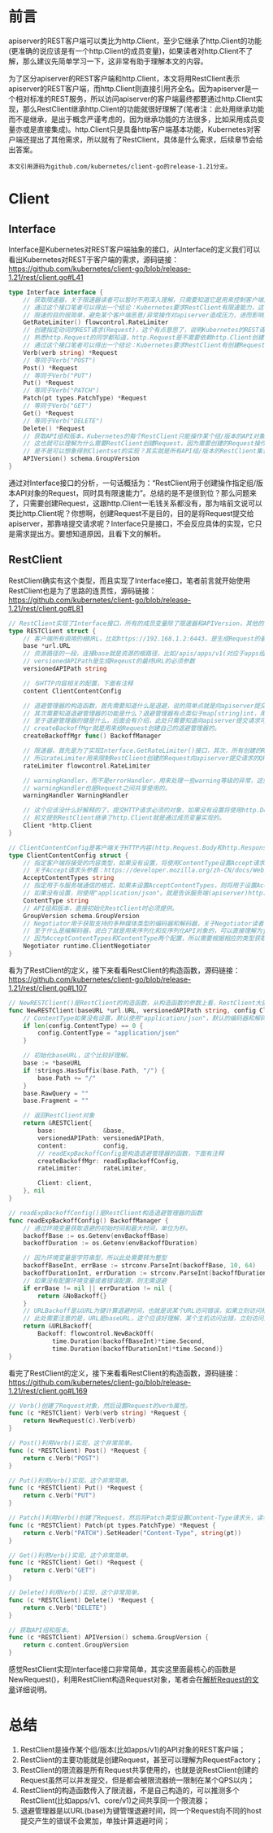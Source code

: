 <!--
 * @Author: jinde.zgm
 * @Date: 2021-04-09 21:06:32
 * @Description: client-go的RestClient源码解析
-->

# 前言

apiserver的REST客户端可以类比为http.Client，至少它继承了http.Client的功能(更准确的说应该是有一个http.Client的成员变量)，如果读者对http.Client不了解，那么建议先简单学习一下，这非常有助于理解本文的内容。

为了区分apiserver的REST客户端和http.Client，本文将用RestClient表示apiserver的REST客户端，而http.Client则直接引用齐全名。因为apiserver是一个相对标准的REST服务，所以访问apiserver的客户端最终都要通过http.Client实现，那么RestClient继承http.Client的功能就很好理解了(笔者注：此处用继承功能而不是继承，是出于概念严谨考虑的，因为继承功能的方法很多，比如采用成员变量亦或是直接集成)。http.Client只是具备http客户端基本功能，Kubernetes对客户端还提出了其他需求，所以就有了RestClient，具体是什么需求，后续章节会给出答案。

`本文引用源码为github.com/kubernetes/client-go的release-1.21分支。`

# Client

## Interface

Interface是Kubernetes对REST客户端抽象的接口，从Interface的定义我们可以看出Kubernetes对REST于客户端的需求，源码链接：<https://github.com/kubernetes/client-go/blob/release-1.21/rest/client.go#L41>

```go
type Interface interface {
    // 获取限速器，关于限速器读者可以暂时不用深入理解，只需要知道它是用来控制客户端向服务端提交请求的QPS即可。
    // 通过这个接口笔者可以得出一个结论：Kubernetes要求RestClient有限速能力，这个是http.Client不具备的。
    // 限速的目的很简单，避免某个客户端恶意/异常操作对apiserver造成压力，进而影响整个系统。
    GetRateLimiter() flowcontrol.RateLimiter
    // 创建指定动词的REST请求(Request)，这个有点意思了，说明Kubernetes的REST请求是可以RestClient创建的。
    // 熟悉http.Request的同学都知道，http.Request是不需要依赖http.Client创建的。
    // 通过这个接口笔者可以得出一个结论：Kubernetes要求RestClient有创建Request的能力，这也是http.Client不具备的。
    Verb(verb string) *Request
    // 等同于Verb("POST")
    Post() *Request
    // 等同于Verb("PUT")
    Put() *Request
    // 等同于Verb("PATCH")
    Patch(pt types.PatchType) *Request
    // 等同于Verb("GET")
    Get() *Request
    // 等同于Verb("DELETE")
    Delete() *Request
    // 获取API组和版本，Kubernetes的每个RestClient只能操作某个组/版本的API对象。
    // 这也就可以理解为什么需要RestClient创建Request，因为需要创建的Request操作范围指定在某个API组/版本内。
    // 是不是可以想象得到Clientset的实现？其实就是所有API组/版本的RestClient集合，所以称之为Clientset。
    APIVersion() schema.GroupVersion
}
```

通过对Interface接口的分析，一句话概括为：“RestClient用于创建操作指定组/版本API对象的Request，同时具有限速能力”。总结的是不是很到位？那么问题来了，只需要创建Request，这跟http.Client一毛钱关系都没有，那为啥前文说可以类比http.Client呢？你想啊，创建Request不是目的，目的是将Request提交给apiserver，那靠啥提交请求呢？Interface只是接口，不会反应具体的实现，它只是需求提出方。要想知道原因，且看下文的解析。

## RestClient

RestClient确实有这个类型，而且实现了Interface接口，笔者前言就开始使用RestClient也是为了思路的连贯性，源码链接：<https://github.com/kubernetes/client-go/blob/release-1.21/rest/client.go#L81>

```go
// RestClient实现了Interface接口，所有的成员变量除了限速器和APIVersion，其他的基本都是为了创建Request而设计的。
type RESTClient struct {
    // 客户端所有调用的根URL，比如https://192.168.1.2:6443，是生成Request的最终URL的必须参数
    base *url.URL
    // 资源路径的一段，连接base就是资源的根路径，比如/apis/apps/v1(对应于apps组v1版本，/apis是绝大部分API的前缀)
    // versionedAPIPath是生成Reqeust的最终URL的必须参数
    versionedAPIPath string

    // 与HTTP内容相关的配置，下面有注释
    content ClientContentConfig

    // 退避管理器的构造函数，首先需要知道什么是退避，说的简单点就是向apiserver提交请求后出错，如果需要重试则需要等待一段时间，这就是退避。
    // 其次需要知道退避管理器的功能是什么？退避管理器有点类似于map[string]int，用来记录不同对象(键)的退避次数，然后根据退避次数计算退避时间。
    // 至于退避管理器的键是什么，后面会有介绍，此处只需要知道向apiserver提交请求可能会失败，失败可能需要重试，重试可能需要计算退避时间。
    // createBackoffMgr就是用来给Request创建自己的退避管理器的。
    createBackoffMgr func() BackoffManager

    // 限速器，首先是为了实现Interface.GetRateLimiter()接口，其次，所有创建的Request共享限速器。
    // 所以rateLimiter用来限制RestClient创建的Request向apiserver提交请求的QPS。至于flowcontrol.RateLimiter的实现感兴趣的读者可以自己了解一下。
    rateLimiter flowcontrol.RateLimiter

    // warningHandler，而不是errorHandler，用来处理一些warning等级的异常，这些异常不会终止程序执行。
    // warningHandler也是Request之间共享使用的。
    warningHandler WarningHandler

    // 这个应该没什么好解释的了，提交HTTP请求必须的对象，如果没有设置将使用http.DefaultClient。
    // 前文提到RestClient继承了http.Client就是通过成员变量实现的。
    Client *http.Client
}

// ClientContentConfig是客户端关于HTTP内容(http.Request.Body和http.Response.Body)的配置。
type ClientContentConfig struct {
    // 指定客户端将接受的内容类型，如果没有设置，将使用ContentType设置Accept请求头。就是RestClient希望apiserver响应内容的类型。
    // 关于Accept请求头参看：https://developer.mozilla.org/zh-CN/docs/Web/HTTP/Headers/Accept
    AcceptContentTypes string
    // 指定用于与服务端通信的格式，如果未设置AcceptContentTypes，则将用于设置Accept请求头，并设置为给服务端的任何对象的默认内容类型。
    // 如果没有设置，则使用"application/json"。就是告诉服务端(apiserver)http.Request.Body的格式。
    ContentType string
    // API组和版本，直接初始化RestClient时必须提供。
    GroupVersion schema.GroupVersion
    // Negotiator用于获取支持的多种媒体类型的编码器和解码器，关于Negotiator读者可以暂时不用深入理解，只需要知道他可以根据媒体类型获取编解码器就可以了。
    // 至于什么是编解码器，说白了就是用来序列化和反序列化API对象的，可以直接理解为json.Marshal()和json.Unmarsal()。
    // 因为AcceptContentTypes和ContentType两个配置，所以需要根据相应的类型获取编解码器。
    Negotiator runtime.ClientNegotiator
}
```

看为了RestClient的定义，接下来看看RestClient的构造函数，源码链接：<https://github.com/kubernetes/client-go/blob/release-1.21/rest/client.go#L107>

```go
// NewRESTClient()是RestClient的构造函数，从构造函数的参数上看，RestClient大部分成员变量都是外部传入的。
func NewRESTClient(baseURL *url.URL, versionedAPIPath string, config ClientContentConfig, rateLimiter flowcontrol.RateLimiter, client *http.Client) (*RESTClient, error) {
    // ContentType如果没有设置，默认使用"application/json"，默认的编码器和解码器也可以看做是json.Marshal()和json.Unmarshal()。
    if len(config.ContentType) == 0 {
        config.ContentType = "application/json"
    }

    // 初始化baseURL，这个比较好理解。
    base := *baseURL
    if !strings.HasSuffix(base.Path, "/") {
        base.Path += "/"
    }
    base.RawQuery = ""
    base.Fragment = ""

    // 返回RestClient对象
    return &RESTClient{
        base:             &base,
        versionedAPIPath: versionedAPIPath,
        content:          config,
        // readExpBackoffConfig是构造退避管理器的函数，下面有注释
        createBackoffMgr: readExpBackoffConfig,
        rateLimiter:      rateLimiter,

        Client: client,
    }, nil
}

// readExpBackoffConfig()是RestClient构造退避管理器的函数
func readExpBackoffConfig() BackoffManager {
    // 通过环境变量获取退避的初始时间和最大时间，单位为秒。
    backoffBase := os.Getenv(envBackoffBase)
    backoffDuration := os.Getenv(envBackoffDuration)

    // 因为环境变量是字符串型，所以此处需要转为整型
    backoffBaseInt, errBase := strconv.ParseInt(backoffBase, 10, 64)
    backoffDurationInt, errDuration := strconv.ParseInt(backoffDuration, 10, 64)
    // 如果没有配置环境变量或者错误配置，则无需退避
    if errBase != nil || errDuration != nil {
        return &NoBackoff{}
    }
    // URLBackoff是以URL为键计算退避时间，也就是说某个URL访问错误，如果立刻访问相同的URL就需要退避一段时间，退避时间随着错误次数增加以2的指数增加。
    // 此处需要注意的是，URL是baseURL，这个应该好理解，某个主机访问出错，立刻访问这个主机大概率还是可能会出错，即便访问的是不同的API。
    return &URLBackoff{
        Backoff: flowcontrol.NewBackOff(
            time.Duration(backoffBaseInt)*time.Second,
            time.Duration(backoffDurationInt)*time.Second)}
}
```

看完了RestClient的定义，接下来看看RestClient的构造函数，源码链接：<https://github.com/kubernetes/client-go/blob/release-1.21/rest/client.go#L169>

```go
// Verb()创建了Request对象，然后设置Request的verb属性。
func (c *RESTClient) Verb(verb string) *Request {
    return NewRequest(c).Verb(verb)
}

// Post()利用Verb()实现，这个非常简单。
func (c *RESTClient) Post() *Request {
    return c.Verb("POST")
}

// Put()利用Verb()实现，这个非常简单。
func (c *RESTClient) Put() *Request {
    return c.Verb("PUT")
}

// Patch()利用Verb()创建了Request，然后将Patch类型设置Content-Type请求头，读者可以看下types.PatchType的枚举定义就更容易理解了。
func (c *RESTClient) Patch(pt types.PatchType) *Request {
    return c.Verb("PATCH").SetHeader("Content-Type", string(pt))
}

// Get()利用Verb()实现，这个非常简单。
func (c *RESTClient) Get() *Request {
    return c.Verb("GET")
}

// Delete()利用Verb()实现，这个非常简单。
func (c *RESTClient) Delete() *Request {
    return c.Verb("DELETE")
}

// 获取API组和版本。
func (c *RESTClient) APIVersion() schema.GroupVersion {
    return c.content.GroupVersion
}
```

感觉RestClient实现Interface接口非常简单，其实这里面最核心的函数是NewRequest()，利用RestClient构造Request对象，笔者会在[解析Request的文章](./Request.md)详细说明。

# 总结

1. RestClient是操作某个组/版本(比如apps/v1)的API对象的REST客户端；
2. RestClient的主要功能就是创建Request，甚至可以理解为RequestFactory；
3. RestClient的限流器是所有Request共享使用的，也就是说RestClient创建的Request虽然可以并发提交，但是都会被限流器统一限制在某个QPS以内；
4. RestClient的构造函数传入了限流器，不是自己构造的，可以推测多个RestClient(比如apps/v1、core/v1)之间共享同一个限流器；
5. 退避管理器是以URL(base)为键管理退避时间，同一个Request向不同的host提交产生的错误不会累加，单独计算退避时间；
